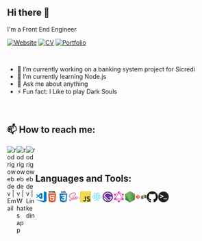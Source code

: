## Hi there 👋

I'm a Front End Engineer

[![Website](https://img.shields.io/website?label=website&style=for-the-badge&url=https%3A%2F%2Frqueiroz.netlify.app)](https://rqueiroz.netlify.app/)
[![CV](https://img.shields.io/website?label=curriculum&style=for-the-badge&url=https%3A%2F%2Frqueiroz.netlify.app)](https://rqueiroz.netlify.app/Curriculo.pdf)
[![Portfolio](https://img.shields.io/website?label=portfolio&style=for-the-badge&url=https://github.com/RodrigoWebDev?tab=repositories)](https://github.com/RodrigoWebDev?tab=repositories)

<br/>

- 🔭 I’m currently working on a banking system project for Sicredi
- 🌱 I’m currently learning Node.js
- 💬 Ask me about anything
- ⚡ Fun fact: I Like to play Dark Souls

<br/>

## 📫 How to reach me: 

<a href="mailto:rodrigo.queiroz.chagas@gmail.com" target="_blank"><img align="left" alt="rodrigowebdev | Email" width="22px" src="https://cdn.jsdelivr.net/npm/simple-icons@v3/icons/gmail.svg" /></a>
<a href="https://api.whatsapp.com/send?1=pt_BR&phone=5511961198782" target="_blank"><img align="left" alt="rodrigowebdev | Whats app" width="22px" src="https://cdn.jsdelivr.net/npm/simple-icons@v3/icons/whatsapp.svg" /></a>
<a href="https://www.linkedin.com/in/rodrigo-queiroz-chagas/" target="_blank"><img align="left" alt="rodrigowebdev | Linkedin" width="22px" src="https://cdn.jsdelivr.net/npm/simple-icons@v3/icons/linkedin.svg" /></a>

<br/><br/>

## Languages and Tools:

<img align="left" alt="Visual Studio Code" width="26px" src="https://raw.githubusercontent.com/github/explore/80688e429a7d4ef2fca1e82350fe8e3517d3494d/topics/visual-studio-code/visual-studio-code.png" />
<img align="left" alt="HTML5" width="26px" src="https://raw.githubusercontent.com/github/explore/80688e429a7d4ef2fca1e82350fe8e3517d3494d/topics/html/html.png" />
<img align="left" alt="CSS3" width="26px" src="https://raw.githubusercontent.com/github/explore/80688e429a7d4ef2fca1e82350fe8e3517d3494d/topics/css/css.png" />
<img align="left" alt="Sass" width="26px" src="https://raw.githubusercontent.com/github/explore/80688e429a7d4ef2fca1e82350fe8e3517d3494d/topics/sass/sass.png" />
<img align="left" alt="JavaScript" width="26px" src="https://raw.githubusercontent.com/github/explore/80688e429a7d4ef2fca1e82350fe8e3517d3494d/topics/javascript/javascript.png" />
<img align="left" alt="React" width="26px" src="https://raw.githubusercontent.com/github/explore/80688e429a7d4ef2fca1e82350fe8e3517d3494d/topics/react/react.png" />
<img align="left" alt="Gatsby" width="26px" src="https://raw.githubusercontent.com/github/explore/e94815998e4e0713912fed477a1f346ec04c3da2/topics/gatsby/gatsby.png" />
<img align="left" alt="GraphQL" width="26px" src="https://raw.githubusercontent.com/github/explore/80688e429a7d4ef2fca1e82350fe8e3517d3494d/topics/graphql/graphql.png" />
<img align="left" alt="Node.js" width="26px" src="https://raw.githubusercontent.com/github/explore/80688e429a7d4ef2fca1e82350fe8e3517d3494d/topics/nodejs/nodejs.png" />
<img align="left" alt="Git" width="26px" src="https://raw.githubusercontent.com/github/explore/80688e429a7d4ef2fca1e82350fe8e3517d3494d/topics/git/git.png" />
<img align="left" alt="GitHub" width="26px" src="https://raw.githubusercontent.com/github/explore/78df643247d429f6cc873026c0622819ad797942/topics/github/github.png" />
<img align="left" alt="Terminal" width="26px" src="https://raw.githubusercontent.com/github/explore/80688e429a7d4ef2fca1e82350fe8e3517d3494d/topics/terminal/terminal.png" />

